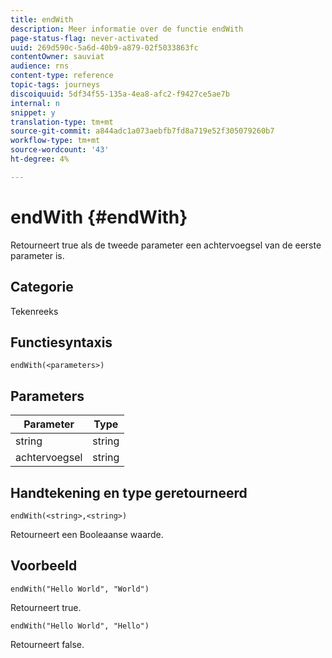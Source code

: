 ```yaml
---
title: endWith
description: Meer informatie over de functie endWith
page-status-flag: never-activated
uuid: 269d590c-5a6d-40b9-a879-02f5033863fc
contentOwner: sauviat
audience: rns
content-type: reference
topic-tags: journeys
discoiquuid: 5df34f55-135a-4ea8-afc2-f9427ce5ae7b
internal: n
snippet: y
translation-type: tm+mt
source-git-commit: a844adc1a073aebfb7fd8a719e52f305079260b7
workflow-type: tm+mt
source-wordcount: '43'
ht-degree: 4%

---
```



# endWith {#endWith}

Retourneert true als de tweede parameter een achtervoegsel van de eerste parameter is.

## Categorie

Tekenreeks

## Functiesyntaxis

`endWith(<parameters>)`

## Parameters

| Parameter | Type |
|-----------|------------------|
| string | string |
| achtervoegsel | string |

## Handtekening en type geretourneerd

`endWith(<string>,<string>)`

Retourneert een Booleaanse waarde.

## Voorbeeld

`endWith("Hello World", "World")`

Retourneert true.

`endWith("Hello World", "Hello")`

Retourneert false.
